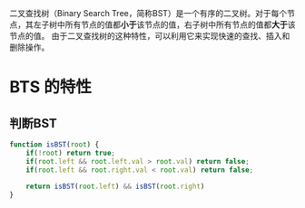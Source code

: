二叉查找树（Binary Search Tree，简称BST）是一个有序的二叉树。对于每个节点，其左子树中所有节点的值都**小于**该节点的值，右子树中所有节点的值都**大于**该节点的值。
由于二叉查找树的这种特性，可以利用它来实现快速的查找、插入和删除操作。
# BTS 的特性

## 判断BST
```js
function isBST(root) {
	if(!root) return true;
	if(root.left && root.left.val > root.val) return false;
	if(root.left && root.right.val < root.val) return false;
	
	return isBST(root.left) && isBST(root.right)
}
